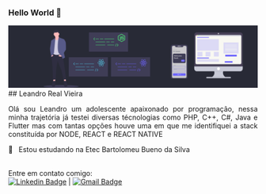 ### Hello World 👋

<!--
**Leandro2585/Leandro2585** is a ✨ _special_ ✨ repository because its `README.md` (this file) appears on your GitHub profile.

Here are some ideas to get you started:

- 🔭 I’m currently working on ...
- 🌱 I’m currently learning ...
- 👯 I’m looking to collaborate on ...
- 🤔 I’m looking for help with ...
- 💬 Ask me about ...
- 📫 How to reach me: ...
- 😄 Pronouns: ...
- ⚡ Fun fact: ...
-->
<img alt="Banner" src="https://github.com/Leandro2585/Leandro2585/blob/master/background.svg?raw=true" />
## Leandro Real Vieira
<p align="justify">Olá sou Leandro um adolescente apaixonado por programação, nessa minha trajetória já testei diversas técnologias como PHP, C++, C#, Java e Flutter mas com tantas opções houve uma em que me identifiquei a stack constituída por NODE, REACT e REACT NATIVE</p>


 :rocket:  &nbsp; Estou estudando na Etec Bartolomeu Bueno da Silva
<br/>

 <br/> Entre em contato comigo:<br/> [![Linkedin Badge](https://img.shields.io/badge/-LeandroReal-blue?style=flat-square&logo=Linkedin&logoColor=white&link=https://www.linkedin.com/in/leandro-r-434b811a5/)](https://www.linkedin.com/in/leandro-r-434b811a5/) 
|
[![Gmail Badge](https://img.shields.io/badge/-leo.real2585@gmail.com-c14438?style=flat-square&logo=Gmail&logoColor=white&link=mailto:leo.real2585@gmail.com)](mailto:leo.real2585@gmail.com)

```
